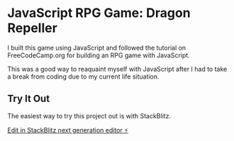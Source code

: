 # JavaScript RPG Game: Dragon Repeller

I built this game using JavaScript and followed the tutorial on FreeCodeCamp.org for building an RPG game with JavaScript. 

This was a good way to reaquaint myself with JavaScript after I had to take a break from coding due to my current life situation.

## Try It Out

The easiest way to try this project out is with StackBlitz.

[Edit in StackBlitz next generation editor ⚡️](https://stackblitz.com/~/github.com/GeauxWeisbeck4/javascript-rpg-game-dragon-repeller)